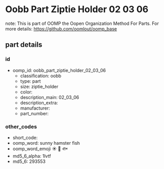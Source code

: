 # Oobb Part Ziptie Holder 02 03 06  

note: This is part of OOMP the Oopen Organization Method For Parts. For more details: https://github.com/oomlout/oomp_base

##  part details





### id
* oomp_id: oobb_part_ziptie_holder_02_03_06
  * classification: oobb
  * type: part
  * size: ziptie_holder
  * color: 
  * description_main: 02_03_06
  * description_extra: 
  * manufacturer: 
  * part_number: 

### other_codes
* short_code: 
* oomp_word: sunny hamster fish
* oomp_word_emoji :sunny: :hamster: :fish:
* md5_6_alpha: 1lvtf
* md5_6: 293553